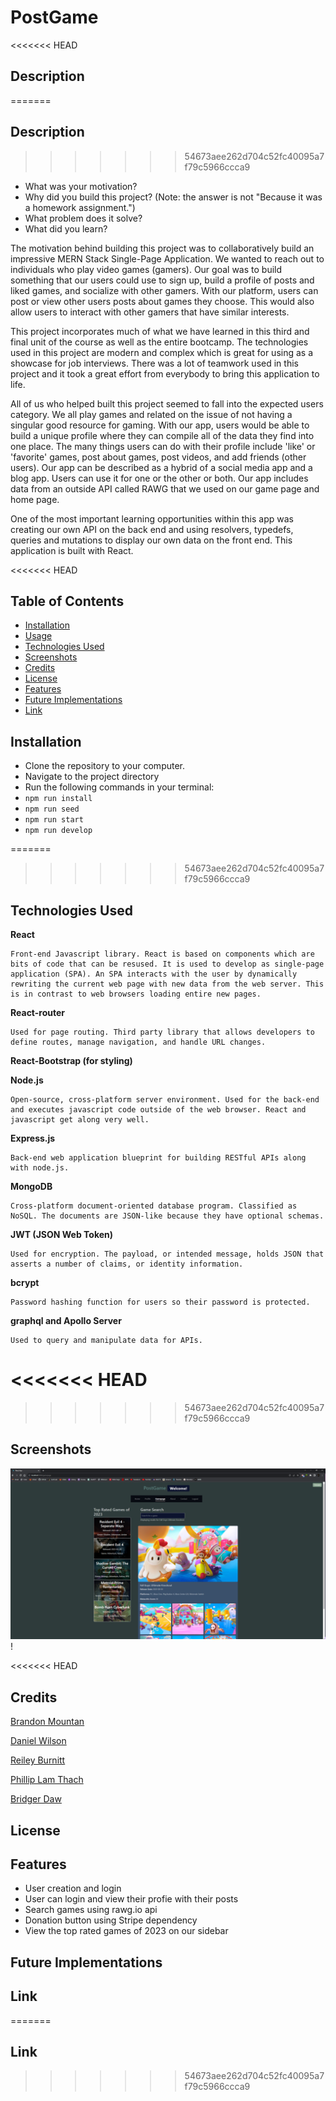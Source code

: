# PostGame
<<<<<<< HEAD

## Description

=======

## Description
>>>>>>> 54673aee262d704c52fc40095a7f79c5966ccca9
- What was your motivation?
- Why did you build this project? (Note: the answer is not "Because it was a homework assignment.")
- What problem does it solve?
- What did you learn?

The motivation behind building this project was to collaboratively build an impressive MERN Stack Single-Page Application. We wanted to reach out to individuals who play video games (gamers). Our goal was to build something that our users could use to sign up, build a profile of posts and liked games, and socialize with other gamers. With our platform, users can post or view other users posts about games they choose. This would also allow users to interact with other gamers that have similar interests.

This project incorporates much of what we have learned in this third and final unit of the course as well as the entire bootcamp. The technologies used in this project are modern and complex which is great for using as a showcase for job interviews. There was a lot of teamwork used in this project and it took a great effort from everybody to bring this application to life.

All of us who helped built this project seemed to fall into the expected users category. We all play games and related on the issue of not having a singular good resource for gaming. With our app, users would be able to build a unique profile where they can compile all of the data they find into one place. The many things users can do with their profile include 'like' or 'favorite' games, post about games, post videos, and add friends (other users). Our app can be described as a hybrid of a social media app and a blog app. Users can use it for one or the other or both. Our app includes data from an outside API called RAWG that we used on our game page and home page.

One of the most important learning opportunities within this app was creating our own API on the back end and using resolvers, typedefs, queries and mutations to display our own data on the front end. This application is built with React.

<<<<<<< HEAD
## Table of Contents

- [Installation](#installation)
- [Usage](#usage)
- [Technologies Used](#technologiesused)
- [Screenshots](#screenshots)
- [Credits](#credits)
- [License](#license)
- [Features](#features)
- [Future Implementations](#futureimplementations)
- [Link](#link)

## Installation

- Clone the repository to your computer.
- Navigate to the project directory
- Run the following commands in your terminal:
- `npm run install`
- `npm run seed`
- `npm run start`
- `npm run develop`

=======
>>>>>>> 54673aee262d704c52fc40095a7f79c5966ccca9
## Technologies Used

**React**

    Front-end Javascript library. React is based on components which are bits of code that can be resused. It is used to develop as single-page application (SPA). An SPA interacts with the user by dynamically rewriting the current web page with new data from the web server. This is in contrast to web browsers loading entire new pages.

**React-router**

    Used for page routing. Third party library that allows developers to define routes, manage navigation, and handle URL changes.

**React-Bootstrap (for styling)**

**Node.js**

    Open-source, cross-platform server environment. Used for the back-end and executes javascript code outside of the web browser. React and javascript get along very well.

**Express.js**

    Back-end web application blueprint for building RESTful APIs along with node.js.

**MongoDB**

    Cross-platform document-oriented database program. Classified as NoSQL. The documents are JSON-like because they have optional schemas.

**JWT (JSON Web Token)**

    Used for encryption. The payload, or intended message, holds JSON that asserts a number of claims, or identity information.

**bcrypt**

    Password hashing function for users so their password is protected.

**graphql and Apollo Server**

    Used to query and manipulate data for APIs.

<<<<<<< HEAD
=======

>>>>>>> 54673aee262d704c52fc40095a7f79c5966ccca9
## Screenshots

![screenshot page 3](./images/project3img1.PNG)!

<<<<<<< HEAD
## Credits

[Brandon Mountan](https://github.com/brandonmountan)

[Daniel Wilson](https://github.com/Part-time-Dan)

[Reiley Burnitt](https://github.com/Reibean)

[Phillip Lam Thach](https://github.com/02madmax)

[Bridger Daw](https://github.com/gymbridger)


## License

## Features
- User creation and login
- User can login and view their profie with their posts
- Search games using rawg.io api
- Donation button using Stripe dependency
- View the top rated games of 2023 on our sidebar


## Future Implementations

## Link
=======
## Link
>>>>>>> 54673aee262d704c52fc40095a7f79c5966ccca9
